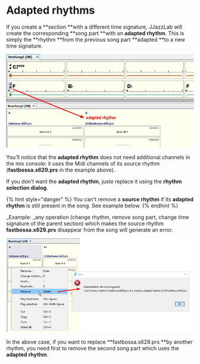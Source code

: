 # Adapted rhythms

If you create a **section **with a different time signature, JJazzLab will create the corresponding **song part **with an **adapted rhythm**. This is simply the **rhythm **from the previous song part **adapted **to a new time signature.

![](../.gitbook/assets/AdaptedRhythmExample.png)

You’ll notice that the **adapted rhythm** does not need additional channels in the mix console: it uses the Midi channels of its source rhythm (**fastbossa.s629.prs** in the example above).

If you don’t want the **adapted rhythm**, juste replace it using the **rhythm selection dialog**.

{% hint style="danger" %}
You can't remove a **source rhythm** if its **adapted rhythm** is still present in the song. See example below.
{% endhint %}

_Example: _any operation (change rhythm, remove song part, change time signature of the parent section) which makes the source rhythm **fastbossa.s629.prs** disappear from the song will generate an error.

![](../.gitbook/assets/RemoveSourceRhythmError.png)

In the above case, if you want to replace **fastbossa.s629.prs **by another rhythm, you need first to remove the second song part which uses the **adapted rhythm**.
